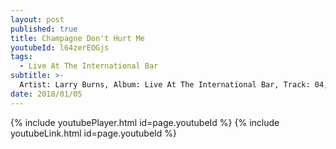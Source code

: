 ```yaml
---
layout: post
published: true
title: Champagne Don't Hurt Me
youtubeId: l64zerEOGjs
tags:
  - Live At The International Bar
subtitle: >-
  Artist: Larry Burns, Album: Live At The International Bar, Track: 04, Title: Champagne Don't Hurt Me
date: 2018/01/05
---
```

{% include youtubePlayer.html id=page.youtubeId %}
{% include youtubeLink.html id=page.youtubeId %}